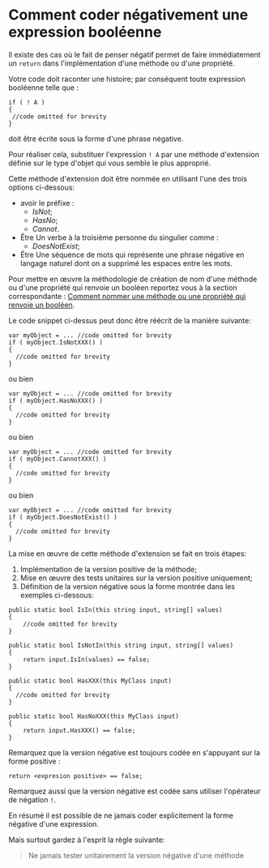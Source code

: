 # Comment coder négativement une expression booléenne

  
 Il existe des cas où le fait de penser négatif permet de faire immédiatement un ```return``` dans l'implémentation d'une méthode ou d'une propriété.
 
 Votre code doit raconter une histoire; par conséquent toute expression booléenne telle que :
 
 ```Csharp
if ( ! A )
{
  //code omitted for brevity
}
```
 
 doit être écrite sous la forme d'une phrase négative. 
 
 Pour réaliser cela, substituer l'expression ```! A``` par  une méthode d'extension définie sur le type d'objet qui vous semble le plus approprié.
  
 Cette méthode d'extension doit être nommée en utilisant l'une des trois options ci-dessous:
* avoir le préfixe :
  * *IsNot*; 
  * *HasNo*; 
  * *Cannot*.
* Être Un verbe à la troisième personne du singulier comme :
  * *DoesNotExist*;
* Être Une séquence de mots qui représente une phrase négative en langage naturel dont on a supprimé les espaces entre les mots.
 
Pour mettre en œuvre la méthodologie de création de nom d'une méthode ou d'une propriété qui renvoie un booléen reportez vous à la section correspondante : [Comment nommer une méthode ou une propriété qui renvoie un booléen](NameThingsCorrectly/HowToCreateNameForBooleanMethodOrPrperty.md).
 

Le code snippet ci-dessus peut donc être réécrit de la manière suivante:

```Csharp
var myObject = ... //code omitted for brevity
if ( myObject.IsNotXXX() )
{
  //code omitted for brevity
}
```

ou bien

```Csharp
var myObject = ... //code omitted for brevity
if ( myObject.HasNoXXX() )
{
  //code omitted for brevity
}
```

ou bien

```Csharp
var myObject = ... //code omitted for brevity
if ( myObject.CannotXXX() )
{
  //code omitted for brevity
}
```

ou bien

```Csharp
var myObject = ... //code omitted for brevity
if ( myObject.DoesNotExist() )
{
  //code omitted for brevity
}
```

La mise en œuvre de cette méthode d'extension se fait en trois étapes:
1. Implémentation de la version positive de la méthode;
2. Mise en œuvre des tests unitaires sur la version positive uniquement;
3. Définition de la version négative sous la forme montrée dans les exemples ci-dessous:

```Csharp
public static bool IsIn(this string input, string[] values)
{
    //code omitted for brevity
}

public static bool IsNotIn(this string input, string[] values)
{
    return input.IsIn(values) == false;
}
```

```Csharp
public static bool HasXXX(this MyClass input)
{
  //code omitted for brevity
}

public static bool HasNoXXX(this MyClass input)
{
    return input.HasXXX() == false;
}
```

Remarquez que la version négative est toujours codée en s'appuyant sur la forme positive :
```Csharp
return <expresion positive> == false;
```

Remarquez aussi que la version négative est codée sans utiliser l'opérateur de négation ```!```.

En résumé il est possible de ne jamais coder explicitement la forme négative d'une expression.

Mais surtout gardez à l'esprit la règle suivante:

>Ne jamais tester unitairement la version négative d'une méthode 
